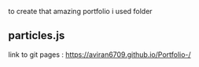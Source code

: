 to create that amazing portfolio
i used folder
## particles.js
 link to git pages :
 https://aviran6709.github.io/Portfolio-/
